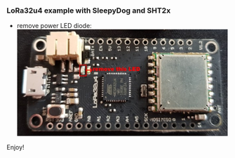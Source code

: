 ### LoRa32u4 example with SleepyDog and SHT2x

- remove power LED diode:
![image](https://github.com/heximcz/LoRa32u4_SleepyDog_SHT2x/blob/master/files/lora32u4.jpg)

Enjoy!